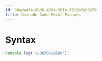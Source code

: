 ```yaml
---
id: 8beda434-6bd6-4364-96fe-7912bfe062fb
title: Unicode Code Point Escapes
---
```


# Syntax

``` javascript
console.log('\uD83D\uDE80');
```
